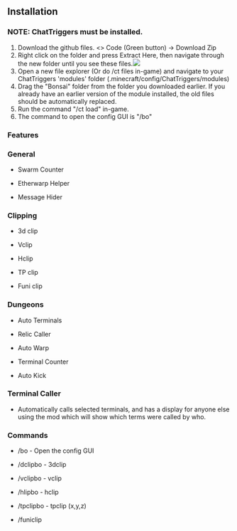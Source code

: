 ## Installation

### NOTE: ChatTriggers must be installed.

1. Download the github files. <> Code (Green button) -> Download Zip
2. Right click on the folder and press Extract Here, then navigate through the new folder until you see these files.<img src="https://i.imgur.com/zscWW1F.png">
3. Open a new file explorer (Or do /ct files in-game) and navigate to your ChatTriggers 'modules' folder (.minecraft/config/ChatTriggers/modules)
4. Drag the "Bonsai" folder from the folder you downloaded earlier. If you already have an earlier version of the module installed, the old files should be automatically replaced.
5. Run the command "/ct load" in-game.
6. The command to open the config GUI is "/bo"

### Features

### General

- Swarm Counter

- Etherwarp Helper

- Message Hider

### Clipping 
- 3d clip

- Vclip 

- Hclip

- TP clip 

- Funi clip

### Dungeons

- Auto Terminals

- Relic Caller

- Auto Warp

- Terminal Counter

- Auto Kick

### Terminal Caller

- Automatically calls selected terminals, and has a display for anyone else using the mod which will show which terms were called by who.

### Commands
- /bo - Open the config GUI

- /dclipbo - 3dclip

- /vclipbo - vclip

- /hlipbo - hclip

- /tpclipbo - tpclip (x,y,z)

- /funiclip
